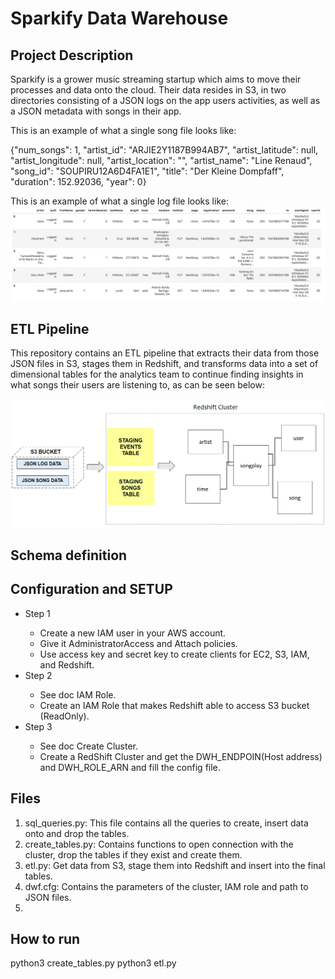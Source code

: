 # Sparkify Data Warehouse

## Project Description

Sparkify is a grower music streaming startup which aims to move their processes and data onto the cloud. Their data resides in S3, in two directories consisting of a JSON logs on the app users activities, as well as a JSON metadata with songs in their app.

This is an example of what a single song file looks like:
<html>
    <head>
        {"num_songs": 1, "artist_id": "ARJIE2Y1187B994AB7", "artist_latitude": null, "artist_longitude": null, "artist_location": "", "artist_name": "Line Renaud", "song_id": "SOUPIRU12A6D4FA1E1", "title": "Der Kleine Dompfaff", "duration": 152.92036, "year": 0}
    </head>
</html>

This is an example of what a single log file looks like:
![log dat](/log-data.png)

## ETL Pipeline

This repository contains an ETL pipeline that extracts their data from those JSON files in S3, stages them in Redshift, and transforms data into a set of dimensional tables for the analytics team to continue finding insights in what songs their users are listening to, as can be seen below:

![data chart](/data-chart.png)

## Schema definition

## Configuration and SETUP

<ul>
<li>Step 1</li>
    <ul>
<li>Create a new IAM user in your AWS account.</li>
<li>Give it AdministratorAccess and Attach policies.</li>
<li>Use access key and secret key to create clients for EC2, S3, IAM, and Redshift.</li>
    </ul>
<li>Step 2</li>
    <ul>
<li>See doc IAM Role. </li>
<li>Create an IAM Role that makes Redshift able to access S3 bucket (ReadOnly). </li>
    </ul>
<li>Step 3</li>
    <ul>
<li>See doc Create Cluster. </li>
<li>Create a RedShift Cluster and get the DWH_ENDPOIN(Host address) and DWH_ROLE_ARN and fill the config file. </li>
    </ul>
</ul> 

## Files

<ol>
    <li>sql_queries.py: This file contains all the queries to create, insert data onto and drop the tables.</li>
    <li>create_tables.py: Contains functions to open connection with the cluster, drop the tables if they exist and create them.</li>
    <li>etl.py: Get data from S3, stage them into Redshift and insert into the final tables.</li>
    <li>dwf.cfg: Contains the parameters of the cluster, IAM role and path to JSON files.<li>
</ol>

## How to run

<html>
    <head>
         python3 create_tables.py
    </head>
</html>

<html>
    <head>
         python3 etl.py
    </head>
</html>
